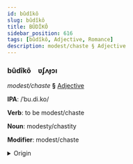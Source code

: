 ```yaml
---
id: bûdîkô
slug: bûdîkô
title: BÛDÎKÔ
sidebar_position: 616
tags: [bûdîkô, Adjective, Romance]
description: modest/chaste § Adjective
---
```


### bûdîkô&emsp;<span kind="abugida">ʋʄʌɟɔı</span>

*modest/chaste* **§** [Adjective](../../tags/Adjective)

**IPA**: /ˈbu.di.ko/

**Verb**: to be modest/chaste

**Noun**: modesty/chastity

**Modifier**: modest/chaste

<details>
    <summary>Origin</summary>
    Italian pudico /puˈdi.ko/<br/>
    <em>Romance Language Family</em>
</details>